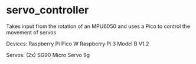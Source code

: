 # servo_controller

Takes input from the rotation of an MPU6050 and uses a Pico to control the movement of servos

Devices:
Raspberry Pi Pico W
Raspberry Pi 3 Model B V1.2

Servos:
(2x) SG90 Micro Servo 9g
